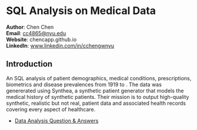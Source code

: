 # SQL Analysis on Medical Data

**Author**: Chen Chen <br />
**Email**: cc4865@nyu.edu <br />
**Website**: chencapp.github.io <br />
**LinkedIn**: www.linkedin.com/in/cchengwnyu <br />

## Introduction
An SQL analysis of patient demographics, medical conditions, prescriptions, biometrics and disease prevalences from 1919 to .  The data was genererated using Synthea, a synthetic patient generator that models the medical history of synthetic patients. Their mission is to output high-quality synthetic, realistic but not real, patient data and associated health records covering every aspect of healthcare. 

* [Data Analysis Question & Answers](https://github.com/jchen9619/SQL-Analysis-on-Medical-Data/blob/main/Q%26A_Analysis.md)
